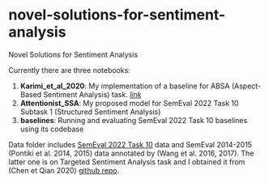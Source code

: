 # novel-solutions-for-sentiment-analysis
Novel Solutions for Sentiment Analysis

Currently there are three notebooks:

1. **Karimi_et_al_2020**: My implementation of a baseline for ABSA (Aspect-Based Sentiment Analysis) task. [*link*](https://github.com/IMPLabUniPr/BERT-for-ABSA)
2. **Attentionist_SSA**: My proposed model for SemEval 2022 Task 10 Subtask 1 (Structured Sentiment Analysis)
3. **baselines**: Running and evaluating SemEval 2022 Task 10 baselines using its codebase

Data folder includes [SemEval 2022 Task 10](https://github.com/jerbarnes/semeval22_structured_sentiment) data and SemEval 2014-2015 (Pontiki et al. 2014, 2015) data annotated by (Wang et al. 2016, 2017). The latter one is on Targeted Sentiment Analysis task and I obtained it from (Chen et Qian 2020) [github repo](https://github.com/NLPWM-WHU/RACL).
